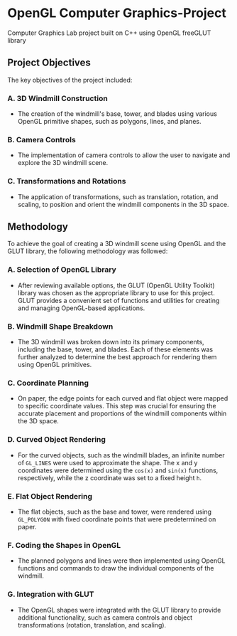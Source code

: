 # OpenGL Computer Graphics-Project
 Computer Graphics Lab project built on C++ using OpenGL freeGLUT library


## Project Objectives

The key objectives of the project included:

### A. 3D Windmill Construction
- The creation of the windmill's base, tower, and blades using various OpenGL primitive shapes, such as polygons, lines, and planes.

### B. Camera Controls
- The implementation of camera controls to allow the user to navigate and explore the 3D windmill scene.

### C. Transformations and Rotations
- The application of transformations, such as translation, rotation, and scaling, to position and orient the windmill components in the 3D space.



## Methodology

To achieve the goal of creating a 3D windmill scene using OpenGL and the GLUT library, the following methodology was followed:

### A. Selection of OpenGL Library
- After reviewing available options, the GLUT (OpenGL Utility Toolkit) library was chosen as the appropriate library to use for this project. GLUT provides a convenient set of functions and utilities for creating and managing OpenGL-based applications.

### B. Windmill Shape Breakdown
- The 3D windmill was broken down into its primary components, including the base, tower, and blades. Each of these elements was further analyzed to determine the best approach for rendering them using OpenGL primitives.

### C. Coordinate Planning
- On paper, the edge points for each curved and flat object were mapped to specific coordinate values. This step was crucial for ensuring the accurate placement and proportions of the windmill components within the 3D space.

### D. Curved Object Rendering
- For the curved objects, such as the windmill blades, an infinite number of `GL_LINES` were used to approximate the shape. The x and y coordinates were determined using the `cos(x)` and `sin(x)` functions, respectively, while the z coordinate was set to a fixed height `h`.

### E. Flat Object Rendering
- The flat objects, such as the base and tower, were rendered using `GL_POLYGON` with fixed coordinate points that were predetermined on paper.

### F. Coding the Shapes in OpenGL
- The planned polygons and lines were then implemented using OpenGL functions and commands to draw the individual components of the windmill.

### G. Integration with GLUT
- The OpenGL shapes were integrated with the GLUT library to provide additional functionality, such as camera controls and object transformations (rotation, translation, and scaling).
